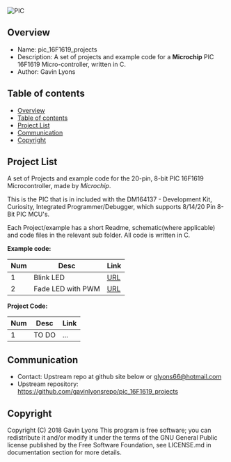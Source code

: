 
![PIC](https://github.com/gavinlyonsrepo/pic_16F1619_projects/blob/master/images/pic16f1619.jpg)

Overview
--------------------------------------------
* Name: pic_16F1619_projects
* Description: A set of projects and example code for a **Microchip** 
 PIC 16F1619 Micro-controller, written in C.
* Author: Gavin Lyons 

Table of contents
---------------------------

  * [Overview](#overview)
  * [Table of contents](#table-of-contents)
  * [Project List](#project-list)
  * [Communication](#communication)
  * [Copyright](#copyright)

Project List
-----------------------------------------
A set of Projects and example code for the 20-pin, 8-bit PIC 16F1619 Microcontroller,
made by *Microchip*. 

This is the PIC that is in included with the
DM164137 - Development Kit, Curiosity, Integrated Programmer/Debugger,
which supports 8/14/20 Pin 8-Bit PIC MCU's.

Each Project/example has a short Readme, schematic(where applicable) and code files
in the relevant sub folder. All code is written in C.

**Example code:**

| Num | Desc | Link |
| --- | --- | --- |
| 1  | Blink LED | [URL](projects/blink) |
| 2  | Fade LED with PWM | [URL](projects/PWM) |

**Project Code:**

| Num | Desc | Link |
| --- | --- | --- |
| 1  | TO DO | ... |

Communication
-----------
* Contact: Upstream repo at github site below or glyons66@hotmail.com
* Upstream repository: https://github.com/gavinlyonsrepo/pic_16F1619_projects

Copyright
---------
Copyright (C) 2018 Gavin Lyons 
This program is free software; you can redistribute it and/or modify
it under the terms of the GNU General Public license published by
the Free Software Foundation, see LICENSE.md in documentation section 
for more details.
